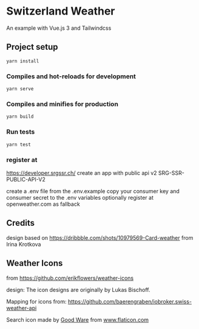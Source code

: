 # Switzerland Weather

An example with Vue.js 3 and Tailwindcss

## Project setup

```
yarn install
```

### Compiles and hot-reloads for development

```
yarn serve
```

### Compiles and minifies for production

```
yarn build
```

### Run tests

```
yarn test
```

### register at

https://developer.srgssr.ch/
create an app
with public api v2 SRG-SSR-PUBLIC-API-V2

create a .env file from the .env.example
copy your consumer key and consumer secret to the .env variables
optionally register at openweather.com as fallback

## Credits

design based on https://dribbble.com/shots/10979569-Card-weather from Irina Krotkova

## Weather Icons

from https://github.com/erikflowers/weather-icons

design: The icon designs are originally by Lukas Bischoff.

Mapping for icons from: https://github.com/baerengraben/iobroker.swiss-weather-api

<div>Search icon made by <a href="https://www.flaticon.com/authors/good-ware" title="Good Ware">Good Ware</a> from <a href="https://www.flaticon.com/" title="Flaticon">www.flaticon.com</a></div>
